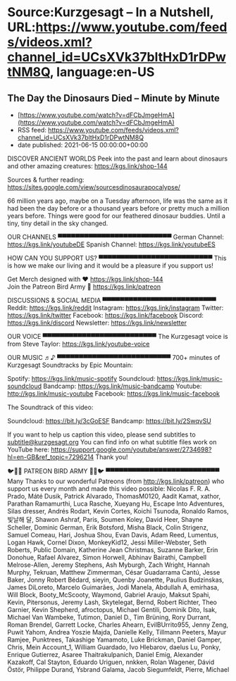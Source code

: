 # Source:Kurzgesagt – In a Nutshell, URL:https://www.youtube.com/feeds/videos.xml?channel_id=UCsXVk37bltHxD1rDPwtNM8Q, language:en-US

## The Day the Dinosaurs Died – Minute by Minute
 - [https://www.youtube.com/watch?v=dFCbJmgeHmA](https://www.youtube.com/watch?v=dFCbJmgeHmA)
 - RSS feed: https://www.youtube.com/feeds/videos.xml?channel_id=UCsXVk37bltHxD1rDPwtNM8Q
 - date published: 2021-06-15 00:00:00+00:00

DISCOVER ANCIENT WORLDS
Peek into the past and learn about dinosaurs and other amazing creatures: https://kgs.link/shop-144

Sources & further reading:
https://sites.google.com/view/sourcesdinosaurapocalypse/

66 million years ago, maybe on a Tuesday afternoon, life was the same as it had been the day before or a thousand years before or pretty much a million years before. Things were good for our feathered dinosaur buddies. Until a tiny, tiny detail in the sky changed. 

OUR CHANNELS
▀▀▀▀▀▀▀▀▀▀▀▀▀▀▀▀▀▀▀▀▀▀▀▀▀▀
German Channel: https://kgs.link/youtubeDE 
Spanish Channel: https://kgs.link/youtubeES 


HOW CAN YOU SUPPORT US?
▀▀▀▀▀▀▀▀▀▀▀▀▀▀▀▀▀▀▀▀▀▀▀▀▀▀
This is how we make our living and it would be a pleasure if you support us!

Get Merch designed with ❤ https://kgs.link/shop-144  
Join the Patreon Bird Army 🐧  https://kgs.link/patreon  


DISCUSSIONS & SOCIAL MEDIA
▀▀▀▀▀▀▀▀▀▀▀▀▀▀▀▀▀▀▀▀▀▀▀▀▀▀
Reddit:            https://kgs.link/reddit
Instagram:     https://kgs.link/instagram
Twitter:           https://kgs.link/twitter
Facebook:      https://kgs.link/facebook
Discord:          https://kgs.link/discord
Newsletter:    https://kgs.link/newsletter


OUR VOICE
▀▀▀▀▀▀▀▀▀▀▀▀▀▀▀▀▀▀▀▀▀▀▀▀▀▀
The Kurzgesagt voice is from 
Steve Taylor:  https://kgs.link/youtube-voice


OUR MUSIC ♬♪
▀▀▀▀▀▀▀▀▀▀▀▀▀▀▀▀▀▀▀▀▀▀▀▀▀▀
700+ minutes of Kurzgesagt Soundtracks by Epic Mountain:

Spotify:            https://kgs.link/music-spotify
Soundcloud:   https://kgs.link/music-soundcloud
Bandcamp:     https://kgs.link/music-bandcamp
Youtube:          http://kgs.link/music-youtube
Facebook:       https://kgs.link/music-facebook

The Soundtrack of this video:

Soundcloud:   https://bit.ly/3cGoESF
Bandcamp:     https://bit.ly/2SwqvSU

If you want to help us caption this video, please send subtitles to subtitle@kurzgesagt.org
You can find info on what subtitle files work on YouTube here:
https://support.google.com/youtube/answer/2734698?hl=en-GB&ref_topic=7296214
Thank you!

🐦🐧🐤 PATREON BIRD ARMY 🐤🐧🐦
▀▀▀▀▀▀▀▀▀▀▀▀▀▀▀▀▀▀▀▀▀▀▀▀▀▀
Many Thanks to our wonderful Patreons (from http://kgs.link/patreon) who support us every month and made this video possible:
Nicolas F. R. A. Prado, Máté Dusik, Patrick Alvarado, ThomasM0120, Aadit Kamat, xathor, Parathan Ramamurthi, Luca Rasche, Xueyang Hu, Escape Into Adventures, Silas dresser, Andrés Rodart, Kevin Cortes, Koichi Tsunoda, Ronaldo Ramos, 빛날해 달, Shawon Ashraf, Paris, Soumen Koley, David Heer, Shayne Scheller, Dominic German, Erik Botsford, Misha Black, Colin Strigenz, Samuel Comeau, Hari, Joshua Shou, Evan Davis, Adam Reed, Lumentus, Logan Hawk, Cornel Dixon, MonkeyKid12, Jessi Miller-Webster, Seth Roberts, Public Domain, Katherine Jean Christmas, Suzanne Barker, Erin Donohue, Rafael Alvarez, Simon Horwell, Abhinav Bairathi, Campbell Melrose-Allen, Jeremy Stephens, Ash Myburgh, Zach Wright, Hannah Murphy, Tekruan, Matthew Zimmerman, César Guadarrama Cantú, Jesse Baker, Jonny Robert Bédard, sieyin, Quenby Joanette, Paulius Budzinskas, James DiLoreto, Marcelo Guimarães, Jodi Manela, Abdullah A, emirhasa, Will Block, Booty_McScooty, Waymond, Gabriel Araujo, Maksut Spahi, Kevin, Pitersonus, Jeremy Lash, Skytelegat, Bernd, Robert Richter, Theo Garnier, Kevin Shepherd, afroctopus, Michael Gentili, Dominik Dito, Isak, Michael Van Wambeke, Tutimon, Daniel D., Tim Brüning, Rory Durrant, Roman Brendel, Garrett Locke, Charles Ahearn, EvilBUrrito955, Jenny Zeng, Puwit Yahom, Andrea Yoszie Majda, Danielle Kelly, Tillmann Peeters, Mayur Ramjee, Punktrees, Takashige Yamamoto, Luke Brickman, Daniel Gamper, Chris, Mein Account_1, William Guardado, Ivo Hlebarov, daelus Lu, Ponky, Enrique Gutierrez, Asaree Thaitrakulpanich, Daniel Emig, Alexander Kazakoff, Cal Stayton, Eduardo Uriguen, nnkken, Rolan Wagener, Dávid Östör, Philippe Durand, Ysbrand Galama, Jacob Siegumfeldt, Pierre, Michael

